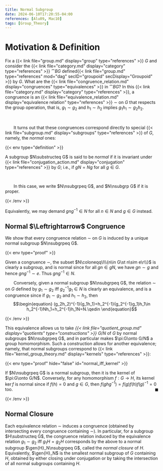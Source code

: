 ```yaml
---
title: Normal Subgroup
date: 2024-06-10T17:20:55-04:00
references: [Alu09, Mac10]
tags: [Group_Theory]
---
```


# Motivation & Definition

Fix a {{< link file="group.md" display="group" type="references" >}} $G$ and consider the {{< link file="category.md" display="category" type="references" >}} $\cat{B}G$ defined{{< link file="group.md" type="references" mod="dag" secID="groupoid" secDisplay="Groupoid" >}} by $G$. What are the {{< link file="congruence_relation.md" display="congruences" type="equivalences" >}} in $\cat{B}G$? In this {{< link file="category.md" display="category" type="references" >}}, a congruence is an {{< link file="equivalence_relation.md" display="equivalence relation" type="references" >}} $\sim$ on $G$ that respects the group operation, that is, $g_1\sim g_2$ and $h_1\sim h_2$ implies $g_1h_1\sim g_2h_2$.

<br>

&emsp;&emsp;It turns out that these congruences correspond directly to special {{< link file="subgroup.md" display="subgroups" type="references" >}} of $G$, namely, the *normal* ones:

{{< env type="definition" >}}

A subgroup $N\substructeq G$ is said to be *normal* if it is invariant under {{< link file="conjugation_action.md" display="conjugation" type="references" >}} by $G$; i.e., if $gN=Ng$ for all $g\in G$.

<br>

&emsp;&emsp;In this case, we write $N\nsubgrpeq G$, and $N\nsubgrp G$ if it is proper.

{{< /env >}}

Equivalently, we may demand $gng^{-1}\in N$ for all $n\in N$ and $g\in G$ instead.

<div class="space"></div>

<h2 id="normal_iff_congruence">Normal $\Leftrightarrow$ Congruence</h2>

We show that every congruence relation $\sim$ on $G$ is induced by a unique normal subgroup $N\nsubgrpeq G$.

<div class="space"></div>

{{< env type="proof" >}}

Given a congruence $\sim$, the subset $N\coloneqq\l\\{n\in G\st n\sim e\r\\}$ is clearly a subgroup, and is normal since for all $gn\in gN$, we have $gn\sim g$ and hence $gng^{-1}\sim e$. Thus $gng^{-1}\in N$.
<br>

&emsp;&emsp;Conversely, given a normal subgroup $N\nsubgrpeq G$, the relation $\sim$ on $G$ defined by $g_1\sim g_2$ iff $g_2^{-1}g_1\in N$ is clearly an equivalence, and is a congruence since if $g_1\sim g_2$ and $h_1\sim h_2$, then
$$\begin{equation}
    (g_2h_2)^{-1}(g_1h_1)=h_2^{-1}(g_2^{-1}g_1)h_1\in h_2^{-1}Nh_1=h_2^{-1}h_1N=N.\qedin
\end{equation}$$

{{< /env >}}

This equivalence allows us to take *{{< link file="quotient_group.md" display="quotients" type="constructions" >}}* $G/N$ of $G$ by normal subgroups $N\nsubgrpeq G$, and in particular makes $\pi:G\onto G/N$ a group homomorphism. Such a construction allows for another equivalence; namely, that normal subgroups correspond to {{< link file="kernel_group_theory.md" display="kernels" type="references" >}}:

<div class="space"></div>

{{< env type="proof" hide="false" id="normal_iff_kernel" >}}

If $N\nsubgrpeq G$ is a normal subgroup, then it is the kernel of $\pi:G\onto G/N$. Conversely, for any homomorphism $f:G\to H$, its kernel $\ker f$ is normal since if $f(h)=0$ and $g\in G$, then $f(ghg^{-1})=f(g)f(h)f(g)^{-1}=0$ too.<span style="float:right;">$\blacksquare$</span>

{{< /env >}}

<div class="space"></div>

<h2 id="normal_closure">Normal Closure</h2>

Each equivalence relation $\sim$ induces a congruence (obtained by intersecting every congruence containing $\sim$). In particular, for a subgroup $H\substructeq G$, the congruence relation induced by the equivalence relation $g_1\sim g_2$ iff $g_1H=g_2H$ corresponds by the above to a normal subgroup $\gen{H}_N\nsubgrpeq G$, called the *normal closure* of $H$. Equivalently, $\gen{H}_N$ is the smallest normal subgroup of $G$ containing $H$, obtained by either closing under conjugation or by taking the intersection of all normal subgroups containing $H$.
